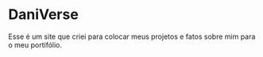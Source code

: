 # DaniVerse
Esse é um site que criei para colocar meus projetos e fatos sobre mim para o meu portifólio.
